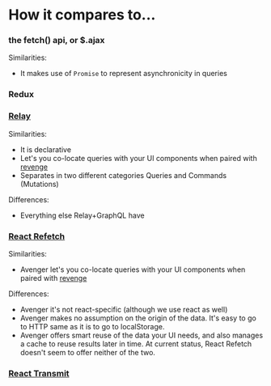 # How it compares to...

### the fetch() api, or $.ajax

Similarities:
- It makes use of `Promise` to represent asynchronicity in queries

### Redux

### [Relay](https://github.com/facebook/relay)

Similarities:
- It is declarative
- Let's you co-locate queries with your UI components when paired with [revenge](https://github.com/buildo/revenge)
- Separates in two different categories Queries and Commands (Mutations) 

Differences:
- Everything else Relay+GraphQL have

### [React Refetch](https://github.com/heroku/react-refetch)

Similarities:
- Avenger let's you co-locate queries with your UI components when paired with [revenge](https://github.com/buildo/revenge)

Differences:
- Avenger it's not react-specific (although we use react as well)
- Avenger makes no assumption on the origin of the data. It's easy to go to HTTP same as it is to go to localStorage.
- Avenger offers smart reuse of the data your UI needs, and also manages a cache to reuse results later in time. At current status, React Refetch doesn't seem to offer neither of the two.

### [React Transmit](https://github.com/RickWong/react-transmit)